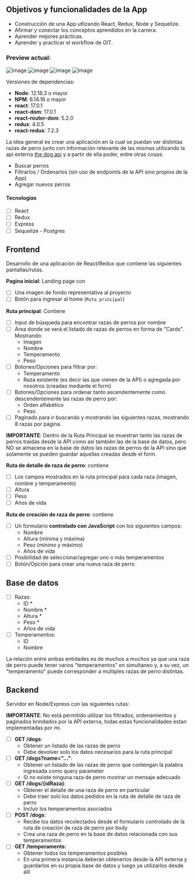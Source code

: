## Objetivos y funcionalidades de la App

- Construcción de una App utlizando React, Redux, Node y Sequelize.
- Afirmar y conectar los conceptos aprendidos en la carrera.
- Aprender mejores prácticas.
- Aprender y practicar el workflow de GIT.

### Preview actual:

![image](https://user-images.githubusercontent.com/107125191/228409528-d91b03d7-fe45-47fd-ba11-e93bb8efbf67.png)
![image](https://user-images.githubusercontent.com/107125191/228409627-4f76af12-da93-4c04-b7b5-2d6ad18b9e23.png)
![image](https://user-images.githubusercontent.com/107125191/228409800-2d15c3ae-b962-448d-81b5-251fd3d5c0a9.png)
![image](https://user-images.githubusercontent.com/107125191/228409840-aac9f5f4-58e5-443f-9317-7f9b8069720d.png)

Versiones de dependencias:

- __Node__: 12.18.3 o mayor
- __NPM__: 6.14.16 o mayor
- __react__: 17.0.1
- __react-dom__: 17.0.1
- __react-router-dom__: 5.2.0
- __redux__: 4.0.5
- __react-redux__: 7.2.3

La idea general es crear una aplicación en la cual se puedan ver distintas razas de perro junto con información relevante de las mismas utilizando la api externa [the dog api](https://thedogapi.com/) y a partir de ella poder, entre otras cosas:

- Buscar perros
- Filtrarlos / Ordenarlos (sin uso de endpoints de la API sino propios de la App)
- Agregar nuevos perros

#### Tecnologías

- [ ] React
- [ ] Redux
- [ ] Express
- [ ] Sequelize - Postgres

## Frontend

Desarrollo de una aplicación de React/Redux que contiene las siguientes pantallas/rutas.

__Pagina inicial__: Landing page con

- [ ] Una imagen de fondo representativa al proyecto
- [ ] Botón para ingresar al home (`Ruta principal`)

__Ruta principal__: Contiene

- [ ] Input de búsqueda para encontrar razas de perros por nombre
- [ ] Área donde se verá el listado de razas de perros en forma de "Cards". Mostrando:
  - Imagen
  - Nombre
  - Temperamento
  - Peso
- [ ] Botones/Opciones para filtrar por:
  - Temperamento
  - Raza existente (es decir las que vienen de la API) o agregada por nosotros (creadas mediante el form)
- [ ] Botones/Opciones para ordenar tanto ascendentemente como descendentemente las razas de perro por:
  - Orden alfabético
  - Peso
- [ ] Paginado para ir buscando y mostrando las siguientes razas, mostrando 8 razas por página.

__IMPORTANTE__: Dentro de la Ruta Principal se muestran tanto las razas de perros traidas desde la API como así también las de la base de datos, pero NO se almacena en la base de datos las razas de perros de la API sino que solamente se pueden guardar aquellas creadas desde el form.

__Ruta de detalle de raza de perro__: contiene

- [ ] Los campos mostrados en la ruta principal para cada raza (imagen, nombre y temperamento)
- [ ] Altura
- [ ] Peso
- [ ] Años de vida

__Ruta de creación de raza de perro__: contiene

- [ ] Un formulario __controlado con JavaScript__ con los siguientes campos:
  - Nombre
  - Altura (mínima y máxima)
  - Peso (mínimo y máximo)
  - Años de vida
- [ ] Posibilidad de seleccionar/agregar uno o más temperamentos
- [ ] Botón/Opción para crear una nueva raza de perro

## Base de datos

- [ ] Razas:
  - ID *
  - Nombre *
  - Altura *
  - Peso *
  - Años de vida
- [ ] Temperamentos:
  - ID
  - Nombre

La relación entre ambas entidades es de muchos a muchos ya que una raza de perro puede tener varios "temperamentos" en simultaneo y, a su vez, un "temperamento" puede corresponder a múltiples razas de perro distintas.

## Backend

Servidor en Node/Express con las siguientes rutas:

__IMPORTANTE__: No está permitido utilizar los filtrados, ordenamientos y paginados brindados por la API externa, todas estas funcionalidades estan implementadas por mi.

- [ ] __GET /dogs__:
  - Obtener un listado de las razas de perro
  - Debe devolver solo los datos necesarios para la ruta principal
- [ ] __GET /dogs?name="..."__:
  - Obtener un listado de las razas de perro que contengan la palabra ingresada como query parameter
  - Si no existe ninguna raza de perro mostrar un mensaje adecuado
- [ ] __GET /dogs/{idRaza}__:
  - Obtener el detalle de una raza de perro en particular
  - Debe traer solo los datos pedidos en la ruta de detalle de raza de perro
  - Incluir los temperamentos asociados
- [ ] __POST /dogs__:
  - Recibe los datos recolectados desde el formulario controlado de la ruta de creación de raza de perro por body
  - Crea una raza de perro en la base de datos relacionada con sus temperamentos
- [ ] __GET /temperaments__:
  - Obtener todos los temperamentos posibles
  - En una primera instancia deberán obtenerlos desde la API externa y guardarlos en su propia base de datos y luego ya utilizarlos desde allí
